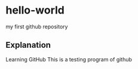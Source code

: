 # hello-world
my first github repository

## Explanation
Learning GitHub
This is a testing program of github
